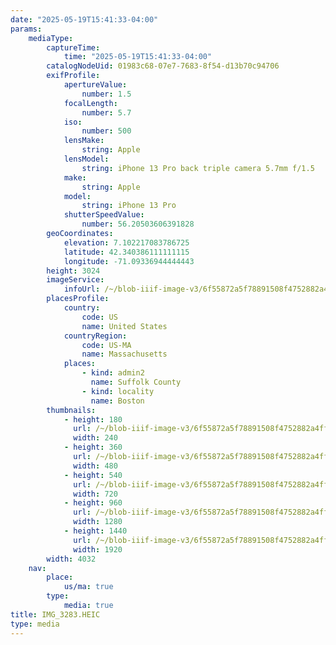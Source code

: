 ```yaml
---
date: "2025-05-19T15:41:33-04:00"
params:
    mediaType:
        captureTime:
            time: "2025-05-19T15:41:33-04:00"
        catalogNodeUid: 01983c68-07e7-7683-8f54-d13b70c94706
        exifProfile:
            apertureValue:
                number: 1.5
            focalLength:
                number: 5.7
            iso:
                number: 500
            lensMake:
                string: Apple
            lensModel:
                string: iPhone 13 Pro back triple camera 5.7mm f/1.5
            make:
                string: Apple
            model:
                string: iPhone 13 Pro
            shutterSpeedValue:
                number: 56.20503606391828
        geoCoordinates:
            elevation: 7.102217083786725
            latitude: 42.340386111111115
            longitude: -71.09336944444443
        height: 3024
        imageService:
            infoUrl: /~/blob-iiif-image-v3/6f55872a5f78891508f4752882a4fff41858f7d7a2db297dcab4115b4daa47df/info.json
        placesProfile:
            country:
                code: US
                name: United States
            countryRegion:
                code: US-MA
                name: Massachusetts
            places:
                - kind: admin2
                  name: Suffolk County
                - kind: locality
                  name: Boston
        thumbnails:
            - height: 180
              url: /~/blob-iiif-image-v3/6f55872a5f78891508f4752882a4fff41858f7d7a2db297dcab4115b4daa47df/full/240%2C180/0/default.jpg
              width: 240
            - height: 360
              url: /~/blob-iiif-image-v3/6f55872a5f78891508f4752882a4fff41858f7d7a2db297dcab4115b4daa47df/full/480%2C360/0/default.jpg
              width: 480
            - height: 540
              url: /~/blob-iiif-image-v3/6f55872a5f78891508f4752882a4fff41858f7d7a2db297dcab4115b4daa47df/full/720%2C540/0/default.jpg
              width: 720
            - height: 960
              url: /~/blob-iiif-image-v3/6f55872a5f78891508f4752882a4fff41858f7d7a2db297dcab4115b4daa47df/full/1280%2C960/0/default.jpg
              width: 1280
            - height: 1440
              url: /~/blob-iiif-image-v3/6f55872a5f78891508f4752882a4fff41858f7d7a2db297dcab4115b4daa47df/full/1920%2C1440/0/default.jpg
              width: 1920
        width: 4032
    nav:
        place:
            us/ma: true
        type:
            media: true
title: IMG_3283.HEIC
type: media
---
```

